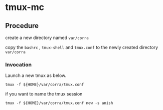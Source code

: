 # tmux-mc

## Procedure

create a new directory named `var/corra`

copy the `bashrc` , `tmux-shell` and `tmux.conf` to the newly created directory `var/corra`

### Invocation

Launch a new tmux as below.

```
tmux -f ${HOME}/var/corra/tmux.conf
```

if you want to name the tmux session

```
tmux -f ${HOME}/var/corra/tmux.conf new -s anish
```
